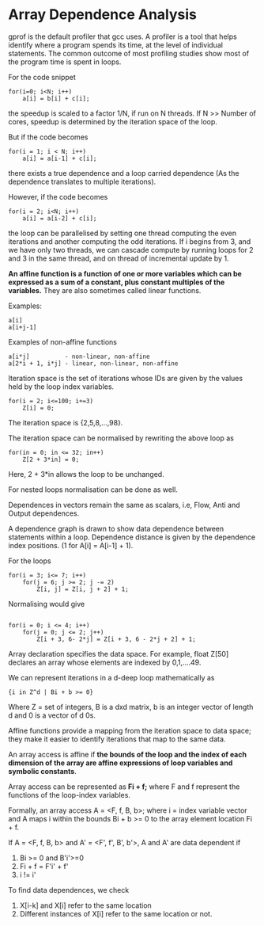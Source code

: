 # Array Dependence Analysis

gprof is the default profiler that gcc uses. A profiler is a tool that helps identify where a program spends its time, at the level of individual statements. The common outcome of most profiling studies show most of the program time is spent in loops.

For the code snippet

```
for(i=0; i<N; i++) 
    a[i] = b[i] + c[i];
```

the speedup is scaled to a factor 1/N, if run on N threads. If N >> Number of cores, speedup is determined by the iteration space of the loop.

But if the code becomes

```
for(i = 1; i < N; i++) 
    a[i] = a[i-1] + c[i];
```

there exists a true dependence and a loop carried dependence (As the dependence translates to multiple iterations).

However, if the code becomes 

```
for(i = 2; i<N; i++) 
    a[i] = a[i-2] + c[i];
```

the loop can be parallelised by setting one thread computing the even iterations and another computing the odd iterations. If i begins from 3, and we have only two threads, we can cascade compute by running loops for 2 and 3 in the same thread, and on thread of incremental update by 1.

<b>An affine function is a function of one or more variables which can be expressed as a sum of a constant, plus constant multiples of the variables.</b> They are also sometimes called linear functions.

Examples:

```
a[i]
a[i+j-1]
```

Examples of non-affine functions

```
a[i*j]          - non-linear, non-affine
a[2*i + 1, i*j] - linear, non-linear, non-affine
```

Iteration space is the set of iterations whose IDs are given by the values held by the loop index variables.

```
for(i = 2; i<=100; i+=3)
    Z[i] = 0;
```

The iteration space is {2,5,8,...,98}.

The iteration space can be normalised by rewriting the above loop as

```
for(in = 0; in <= 32; in++)
    Z[2 + 3*in] = 0;
```

Here, 2 + 3*in allows the loop to be unchanged.

For nested loops normalisation can be done as well.

Dependences in vectors remain the same as scalars, i.e, Flow, Anti and Output dependences.

A dependence graph is drawn to show data dependence between statements within a loop. Dependence distance is given by the dependence index positions. (1 for A[i] = A[i-1] + 1).

For the loops

```
for(i = 3; i<= 7; i++)
    for(j = 6; j >= 2; j -= 2)
        Z[i, j] = Z[i, j + 2] + 1;

```

Normalising would give

```

for(i = 0; i <= 4; i++)
    for(j = 0; j <= 2; j++)
        Z[i + 3, 6- 2*j] = Z[i + 3, 6 - 2*j + 2] + 1;

```

Array declaration specifies the data space. For example,
float Z[50] declares an array whose elements are indexed by 0,1,....49.

We can represent iterations in a d-deep loop mathematically as 

```
{i in Z^d | Bi + b >= 0}
```

Where Z = set of integers, B is a dxd matrix, b is an integer vector of length d and 0 is a vector of d 0s.

Affine functions provide a mapping from the iteration space to data space; they make it easier to identify iterations that map to the same data.

An array access is affine if <b>the bounds of the loop and the index of each dimension of the array are affine expressions of loop variables and symbolic constants</b>.

Array access can be represented as <b>Fi + f;</b> where F and f represent the functions of the loop-index variables.

Formally, an array access A = <F, f, B, b>; where i = index variable vector and A maps i within the bounds Bi + b >= 0 to the array element location Fi + f.

If A = <F, f, B, b> and A' = <F', f', B', b'>, A and A' are data dependent if 
1. Bi >= 0 and B'i'>=0
2. Fi + f = F'i' + f'
3. i != i'

To find data dependences, we check
1. X[i-k] and X[i] refer to the same location
2. Different instances of X[i] refer to the same location or not.